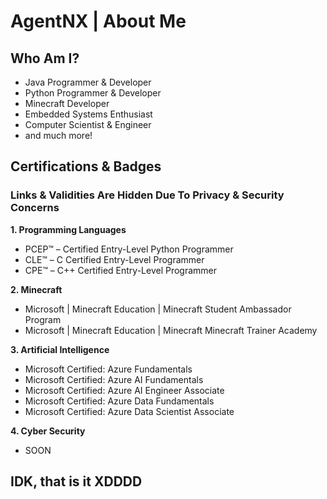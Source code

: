 # AgentNX | About Me

## Who Am I?

- Java Programmer & Developer
- Python Programmer & Developer
- Minecraft Developer
- Embedded Systems Enthusiast
- Computer Scientist & Engineer
- and much more!

## Certifications & Badges

### Links & Validities Are Hidden Due To Privacy & Security Concerns

**1. Programming Languages**

- PCEP™ – Certified Entry-Level Python Programmer
- CLE™ – C Certified Entry-Level Programmer
- CPE™ – C++ Certified Entry-Level Programmer

**2. Minecraft**

- Microsoft | Minecraft Education | Minecraft Student Ambassador Program
- Microsoft | Minecraft Education | Minecraft Minecraft Trainer Academy

**3. Artificial Intelligence**

- Microsoft Certified: Azure Fundamentals
- Microsoft Certified: Azure AI Fundamentals
- Microsoft Certified: Azure AI Engineer Associate
- Microsoft Certified: Azure Data Fundamentals
- Microsoft Certified: Azure Data Scientist Associate

**4. Cyber Security**

- SOON

## IDK, that is it XDDDD
